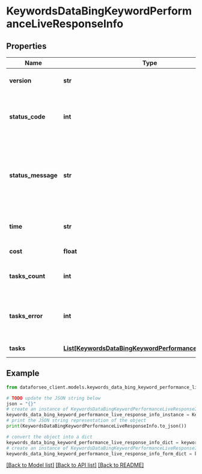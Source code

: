 # KeywordsDataBingKeywordPerformanceLiveResponseInfo


## Properties

Name | Type | Description | Notes
------------ | ------------- | ------------- | -------------
**version** | **str** | the current version of the API | [optional] 
**status_code** | **int** | general status code you can find the full list of the response codes here | [optional] 
**status_message** | **str** | general informational message you can find the full list of general informational messages here | [optional] 
**time** | **str** | total execution time, seconds | [optional] 
**cost** | **float** | total tasks cost, USD | [optional] 
**tasks_count** | **int** | the number of tasks in the tasks array | [optional] 
**tasks_error** | **int** | the number of tasks in the tasks array returned with an error | [optional] 
**tasks** | [**List[KeywordsDataBingKeywordPerformanceLiveTaskInfo]**](KeywordsDataBingKeywordPerformanceLiveTaskInfo.md) | array of tasks | [optional] 

## Example

```python
from dataforseo_client.models.keywords_data_bing_keyword_performance_live_response_info import KeywordsDataBingKeywordPerformanceLiveResponseInfo

# TODO update the JSON string below
json = "{}"
# create an instance of KeywordsDataBingKeywordPerformanceLiveResponseInfo from a JSON string
keywords_data_bing_keyword_performance_live_response_info_instance = KeywordsDataBingKeywordPerformanceLiveResponseInfo.from_json(json)
# print the JSON string representation of the object
print(KeywordsDataBingKeywordPerformanceLiveResponseInfo.to_json())

# convert the object into a dict
keywords_data_bing_keyword_performance_live_response_info_dict = keywords_data_bing_keyword_performance_live_response_info_instance.to_dict()
# create an instance of KeywordsDataBingKeywordPerformanceLiveResponseInfo from a dict
keywords_data_bing_keyword_performance_live_response_info_form_dict = keywords_data_bing_keyword_performance_live_response_info.from_dict(keywords_data_bing_keyword_performance_live_response_info_dict)
```
[[Back to Model list]](../README.md#documentation-for-models) [[Back to API list]](../README.md#documentation-for-api-endpoints) [[Back to README]](../README.md)


